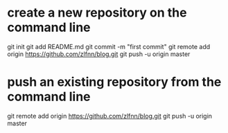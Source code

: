 
# create a new repository on the command line
git init
git add README.md
git commit -m "first commit"
git remote add origin https://github.com/zlfnn/blog.git
git push -u origin master

# push an existing repository from the command line
git remote add origin https://github.com/zlfnn/blog.git
git push -u origin master
